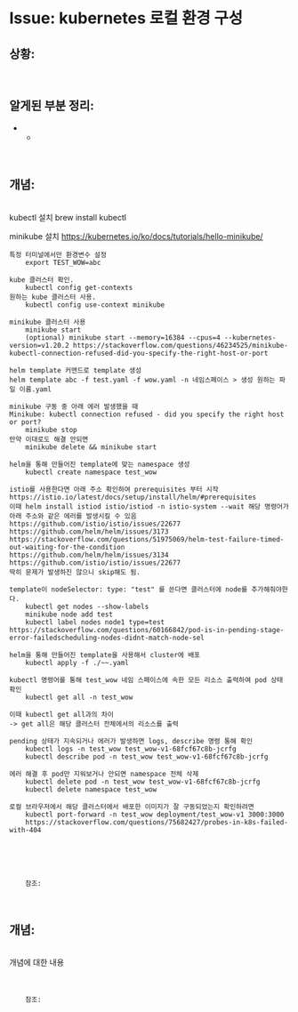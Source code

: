 <!--
author: Dailyscat
purpose: issue arrange
rules:
 (1) 헤더와 문단사이
    <br/>
    <br/>
 (2) 코드가 작성되는 부분은 >로 정리
 (3) 참조는 해당 내용 바로 아래
    <br/>
    <br/>
 (4) 명령어는 bold
 (5) 방안은 ## 안의 과정은 ###
-->

# Issue: kubernetes 로컬 환경 구성

## 상황:

<br/>

## 알게된 부분 정리:

- +

<br/>

## 개념:

<br/>
  kubectl 설치
    brew install kubectl

  minikube 설치
    https://kubernetes.io/ko/docs/tutorials/hello-minikube/

	특정 터미널에서만 환경변수 설정
		export TEST_WOW=abc

	kube 클러스터 확인.
		kubectl config get-contexts
	원하는 kube 클러스터 사용.
		kubectl config use-context minikube

	minikube 클러스터 사용
		minikube start
		(optional) minikube start --memory=16384 --cpus=4 --kubernetes-version=v1.20.2 https://stackoverflow.com/questions/46234525/minikube-kubectl-connection-refused-did-you-specify-the-right-host-or-port

	helm template 커맨드로 template 생성
	helm template abc -f test.yaml -f wow.yaml -n 네임스페이스 > 생성 원하는 파일 이름.yaml

	minikube 구동 중 아래 에러 발생했을 때 
	Minikube: kubectl connection refused - did you specify the right host or port?
		minikube stop 
	만약 이대로도 해결 안되면
		minikube delete && minikube start 

	helm을 통해 만들어진 template에 맞는 namespace 생성
		kubectl create namespace test_wow

	istio를 사용한다면 아래 주소 확인하여 prerequisites 부터 시작
	https://istio.io/latest/docs/setup/install/helm/#prerequisites
	이때 helm install istiod istio/istiod -n istio-system --wait 해당 명령어가 아래 주소와 같은 에러를 발생시킬 수 있음
	https://github.com/istio/istio/issues/22677
	https://github.com/helm/helm/issues/3173
	https://stackoverflow.com/questions/51975069/helm-test-failure-timed-out-waiting-for-the-condition
	https://github.com/helm/helm/issues/3134
	https://github.com/istio/istio/issues/22677
	딱히 문제가 발생하진 않으니 skip해도 됨.

	template이 nodeSelector: type: "test" 를 쓴다면 클러스터에 node를 추가해줘야한다.
		kubectl get nodes --show-labels
		minikube node add test
		kubectl label nodes node1 type=test
	https://stackoverflow.com/questions/60166842/pod-is-in-pending-stage-error-failedscheduling-nodes-didnt-match-node-sel

	helm을 통해 만들어진 template을 사용해서 cluster에 배포
		kubectl apply -f ./~~.yaml

	kubectl 명령어를 통해 test_wow 네임 스페이스에 속한 모든 리소스 출력하여 pod 상태 확인
		kubectl get all -n test_wow

	이때 kubectl get all과의 차이
	-> get all은 해당 클러스터 전체에서의 리소스를 출력

	pending 상태가 지속되거나 에러가 발생하면 logs, describe 명령 통해 확인
		kubectl logs -n test_wow test_wow-v1-68fcf67c8b-jcrfg
		kubectl describe pod -n test_wow test_wow-v1-68fcf67c8b-jcrfg

	에러 해결 후 pod만 지워보거나 안되면 namespace 전체 삭제
		kubectl delete pod -n test_wow test_wow-v1-68fcf67c8b-jcrfg
		kubectl delete namespace test_wow

	로컬 브라우저에서 해당 클러스터에서 배포한 이미지가 잘 구동되었는지 확인하려면
		kubectl port-forward -n test_wow deployment/test_wow-v1 3000:3000
		https://stackoverflow.com/questions/75682427/probes-in-k8s-failed-with-404

<br/>
<br/>
<br/>

        참조:

<br/>

## 개념:

<br/>
  개념에 대한 내용
<br/>
<br/>
<br/>

        참조:

<br/>
